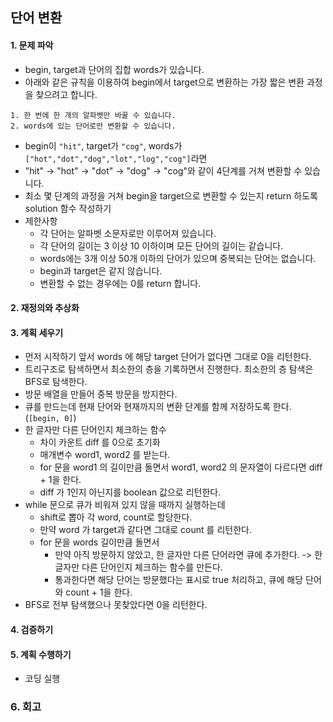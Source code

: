 ## 단어 변환
#### 1. 문제 파악
- begin, target과 단어의 집합 words가 있습니다. 
- 아래와 같은 규칙을 이용하여 begin에서 target으로 변환하는 가장 짧은 변환 과정을 찾으려고 합니다.
```
1. 한 번에 한 개의 알파벳만 바꿀 수 있습니다.
2. words에 있는 단어로만 변환할 수 있습니다.
```
- begin이 `"hit"`, target가 `"cog"`, words가 `["hot","dot","dog","lot","log","cog"]`라면 
- "hit" -> "hot" -> "dot" -> "dog" -> "cog"와 같이 4단계를 거쳐 변환할 수 있습니다.
- 최소 몇 단계의 과정을 거쳐 begin을 target으로 변환할 수 있는지 return 하도록 solution 함수 작성하기
- 제한사항
  - 각 단어는 알파벳 소문자로만 이루어져 있습니다. 
  - 각 단어의 길이는 3 이상 10 이하이며 모든 단어의 길이는 같습니다. 
  - words에는 3개 이상 50개 이하의 단어가 있으며 중복되는 단어는 없습니다. 
  - begin과 target은 같지 않습니다.
  - 변환할 수 없는 경우에는 0를 return 합니다.
#### 2. 재정의와 추상화
#### 3. 계획 세우기
- 먼저 시작하기 앞서 words 에 해당 target 단어가 없다면 그대로 0을 리턴한다.
- 트리구조로 탐색하면서 최소한의 층을 기록하면서 진행한다. 최소한의 층 탐색은 BFS로 탐색한다.
- 방문 배열을 만들어 중복 방문을 방지한다.
- 큐를 만드는데 현재 단어와 현재까지의 변환 단계를 함께 저장하도록 한다. (`[begin, 0]`)
- 한 글자만 다른 단어인지 체크하는 함수
  - 차이 카운트 diff 를 0으로 초기화
  - 매개변수 word1, word2 를 받는다.
  - for 문을 word1 의 길이만큼 돌면서 word1, word2 의 문자열이 다르다면 diff + 1을 한다.
  - diff 가 1인지 아닌지를 boolean 값으로 리턴한다.
- while 문으로 큐가 비워져 있지 않을 때까지 실행하는데
  - shift로 뽑아 각 word, count로 할당한다.
  - 만약 word 가 target과 같다면 그대로 count 를 리턴한다.
  - for 문을 words 길이만큼 돌면서
    - 만약 아직 방문하지 않았고, 한 글자만 다른 단어라면 큐에 추가한다. -> 한 글자만 다른 단어인지 체크하는 함수를 만든다.
    - 통과한다면 해당 단어는 방문했다는 표시로 true 처리하고, 큐에 해당 단어와 count + 1을 한다.
- BFS로 전부 탐색했으나 못찾았다면 0을 리턴한다.
#### 4. 검증하기
#### 5. 계획 수행하기
- 코딩 실행

### 6. 회고
